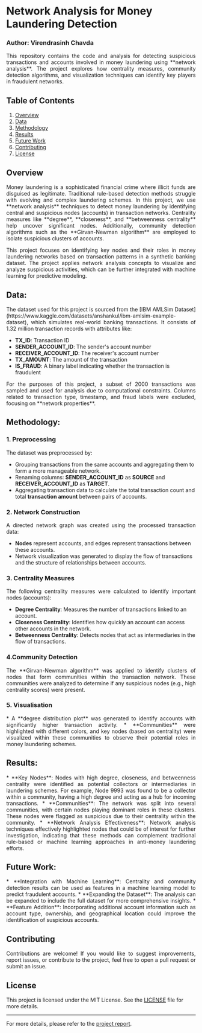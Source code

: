 # Network Analysis for Money Laundering Detection
### Author: Virendrasinh Chavda

<p align="justify">
This repository contains the code and analysis for detecting suspicious transactions and accounts involved in money laundering using **network analysis**. The project explores how centrality measures, community detection algorithms, and visualization techniques can identify key players in fraudulent networks. 
</p>

## Table of Contents
1. [Overview](#Overview)
2. [Data](#Data)
3. [Methodology](#Methodology)
4. [Results](#Results)
5. [Future Work](#Future-Work)
6. [Contributing](#Contributing)
7. [License](#License)

## Overview
<p align="justify">
Money laundering is a sophisticated financial crime where illicit funds are disguised as legitimate. Traditional rule-based detection methods struggle with evolving and complex laundering schemes. In this project, we use **network analysis** techniques to detect money laundering by identifying central and suspicious nodes (accounts) in transaction networks. Centrality measures like **degree**, **closeness**, and **betweenness centrality** help uncover significant nodes. Additionally, community detection algorithms such as the **Girvan-Newman algorithm** are employed to isolate suspicious clusters of accounts.
</p>

<p align="justify">
This project focuses on identifying key nodes and their roles in money laundering networks based on transaction patterns in a synthetic banking dataset. The project applies network analysis concepts to visualize and analyze suspicious activities, which can be further integrated with machine learning for predictive modeling.
</p>

## Data:
<p align="justify">
The dataset used for this project is sourced from the [IBM AMLSim Dataset](https://www.kaggle.com/datasets/anshankul/ibm-amlsim-example-dataset), which simulates real-world banking transactions. It consists of 1.32 million transaction records with attributes like:
</p>

* **TX_ID**: Transaction ID
* **SENDER_ACCOUNT_ID**: The sender's account number
* **RECEIVER_ACCOUNT_ID**: The receiver's account number
* **TX_AMOUNT**: The amount of the transaction
* **IS_FRAUD**: A binary label indicating whether the transaction is fraudulent

<p align="justify">
For the purposes of this project, a subset of 2000 transactions was sampled and used for analysis due to computational constraints. Columns related to transaction type, timestamp, and fraud labels were excluded, focusing on **network properties**.
</p>

## Methodology:
### 1. Preprocessing
<p align="justify">
The dataset was preprocessed by:

* Grouping transactions from the same accounts and aggregating them to form a more manageable network.
* Renaming columns: **SENDER_ACCOUNT_ID** as **SOURCE** and **RECEIVER_ACCOUNT_ID** as **TARGET**.
* Aggregating transaction data to calculate the total transaction count and total **transaction amount** between pairs of accounts.
</p>

### 2. Network Construction
<p align="justify">
A directed network graph was created using the processed transaction data:

* **Nodes** represent accounts, and edges represent transactions between these accounts.
* Network visualization was generated to display the flow of transactions and the structure of relationships between accounts.
</p>

### 3. Centrality Measures
<p align="justify">
The following centrality measures were calculated to identify important nodes (accounts):

* **Degree Centrality**: Measures the number of transactions linked to an account.
* **Closeness Centrality**: Identifies how quickly an account can access other accounts in the network.
* **Betweenness Centrality**: Detects nodes that act as intermediaries in the flow of transactions.
</p>
  
### 4.Community Detection
<p align="justify">
The **Girvan-Newman algorithm** was applied to identify clusters of nodes that form communities within the transaction network. These communities were analyzed to determine if any suspicious nodes (e.g., high centrality scores) were present.
</p>

### 5. Visualisation
<p align="justify">
* A **degree distribution plot** was generated to identify accounts with significantly higher transaction activity.
* **Communities** were highlighted with different colors, and key nodes (based on centrality) were visualized within these communities to observe their potential roles in money laundering schemes.
</p>

## Results:
<p align="justify">
* **Key Nodes**: Nodes with high degree, closeness, and betweenness centrality were identified as potential collectors or intermediaries in laundering schemes. For example, Node 9993 was found to be a collector within a community, having a high degree and acting as a hub for incoming transactions.
* **Communities**: The network was split into several communities, with certain nodes playing dominant roles in these clusters. These nodes were flagged as suspicious due to their centrality within the community.
* **Network Analysis Effectiveness**: Network analysis techniques effectively highlighted nodes that could be of interest for further investigation, indicating that these methods can complement traditional rule-based or machine learning approaches in anti-money laundering efforts.
</p>

## Future Work:
<p align="justify">
* **Integration with Machine Learning**: Centrality and community detection results can be used as features in a machine learning model to predict fraudulent accounts.
* **Expanding the Dataset**: The analysis can be expanded to include the full dataset for more comprehensive insights.
* **Feature Addition**: Incorporating additional account information such as account type, ownership, and geographical location could improve the identification of suspicious accounts.
</p>

## Contributing
<p align="justify">
Contributions are welcome! If you would like to suggest improvements, report issues, or contribute to the project, feel free to open a pull request or submit an issue.
</p>

## License

This project is licensed under the MIT License. See the [LICENSE](LICENSE) file for more details.

---

For more details, please refer to the [project report](./Money-Laundering-Report.pdf).

